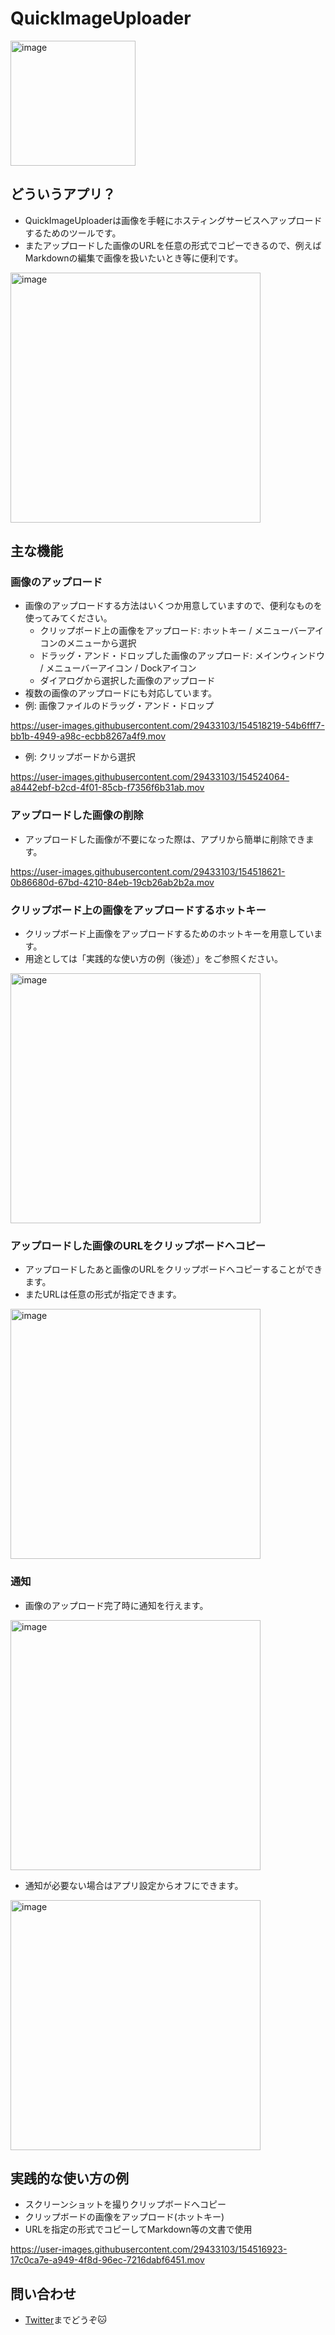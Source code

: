 # QuickImageUploader

<img width="200" alt="image" src="https://i.imgur.com/KDoOAkk.png">

## どういうアプリ？

- QuickImageUploaderは画像を手軽にホスティングサービスへアップロードするためのツールです。
- またアップロードした画像のURLを任意の形式でコピーできるので、例えばMarkdownの編集で画像を扱いたいとき等に便利です。

<img width="400" alt="image" src="https://i.imgur.com/3QfWZaI.png">

## 主な機能
### 画像のアップロード
- 画像のアップロードする方法はいくつか用意していますので、便利なものを使ってみてください。
    - クリップボード上の画像をアップロード: ホットキー / メニューバーアイコンのメニューから選択
    - ドラッグ・アンド・ドロップした画像のアップロード: メインウィンドウ / メニューバーアイコン / Dockアイコン
    - ダイアログから選択した画像のアップロード
- 複数の画像のアップロードにも対応しています。
- 例: 画像ファイルのドラッグ・アンド・ドロップ

https://user-images.githubusercontent.com/29433103/154518219-54b6fff7-bb1b-4949-a98c-ecbb8267a4f9.mov

- 例: クリップボードから選択

https://user-images.githubusercontent.com/29433103/154524064-a8442ebf-b2cd-4f01-85cb-f7356f6b31ab.mov

### アップロードした画像の削除
- アップロードした画像が不要になった際は、アプリから簡単に削除できます。

https://user-images.githubusercontent.com/29433103/154518621-0b86680d-67bd-4210-84eb-19cb26ab2b2a.mov

### クリップボード上の画像をアップロードするホットキー
- クリップボード上画像をアップロードするためのホットキーを用意しています。
- 用途としては「実践的な使い方の例（後述）」をご参照ください。

<img width="400" alt="image" src="https://i.imgur.com/QnbkzRU.png">

### アップロードした画像のURLをクリップボードへコピー
- アップロードしたあと画像のURLをクリップボードへコピーすることができます。
- またURLは任意の形式が指定できます。

<img width="400" alt="image" src="https://i.imgur.com/h1gxNkX.png">

### 通知
- 画像のアップロード完了時に通知を行えます。

<img width="400" alt="image" src="https://i.imgur.com/nePHaqh.png">

- 通知が必要ない場合はアプリ設定からオフにできます。

<img width="400" alt="image" src="https://i.imgur.com/UAHhj3j.png">

## 実践的な使い方の例
- スクリーンショットを撮りクリップボードへコピー
- クリップボードの画像をアップロード(ホットキー)
- URLを指定の形式でコピーしてMarkdown等の文書で使用

https://user-images.githubusercontent.com/29433103/154516923-17c0ca7e-a949-4f8d-96ec-7216dabf6451.mov

## 問い合わせ
- [Twitter](https://twitter.com/ikeh1024)までどうぞ🐱
